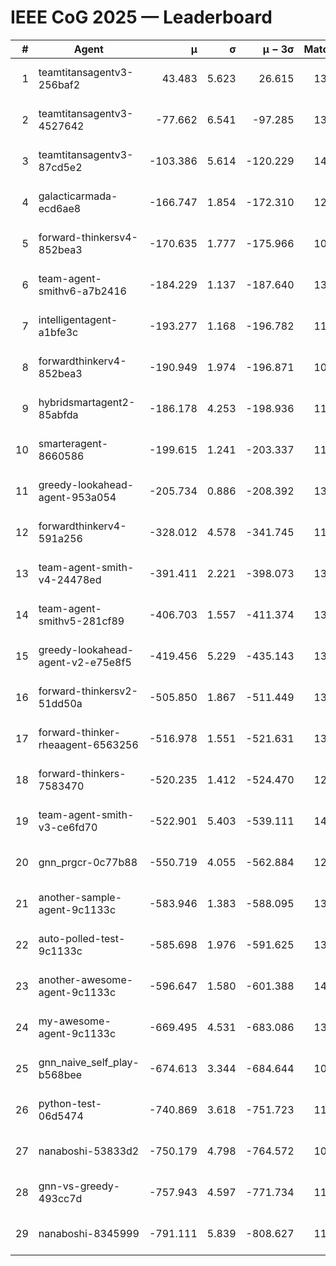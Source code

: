 # IEEE CoG 2025 — Leaderboard

| # | Agent | μ | σ | μ − 3σ | Matches | Updated |
|---:|---|---:|---:|---:|---:|---|
| 1 | teamtitansagentv3-256baf2 | 43.483 | 5.623 | 26.615 | 13820 | 2025-08-22 02:08 |
| 2 | teamtitansagentv3-4527642 | -77.662 | 6.541 | -97.285 | 13134 | 2025-08-22 02:08 |
| 3 | teamtitansagentv3-87cd5e2 | -103.386 | 5.614 | -120.229 | 14286 | 2025-08-22 02:08 |
| 4 | galacticarmada-ecd6ae8 | -166.747 | 1.854 | -172.310 | 12880 | 2025-08-22 02:08 |
| 5 | forward-thinkersv4-852bea3 | -170.635 | 1.777 | -175.966 | 10915 | 2025-08-22 02:08 |
| 6 | team-agent-smithv6-a7b2416 | -184.229 | 1.137 | -187.640 | 13200 | 2025-08-22 02:08 |
| 7 | intelligentagent-a1bfe3c | -193.277 | 1.168 | -196.782 | 11669 | 2025-08-22 02:08 |
| 8 | forwardthinkerv4-852bea3 | -190.949 | 1.974 | -196.871 | 10932 | 2025-08-22 02:08 |
| 9 | hybridsmartagent2-85abfda | -186.178 | 4.253 | -198.936 | 11986 | 2025-08-22 02:08 |
| 10 | smarteragent-8660586 | -199.615 | 1.241 | -203.337 | 11666 | 2025-08-22 02:08 |
| 11 | greedy-lookahead-agent-953a054 | -205.734 | 0.886 | -208.392 | 13048 | 2025-08-22 02:08 |
| 12 | forwardthinkerv4-591a256 | -328.012 | 4.578 | -341.745 | 11386 | 2025-08-22 02:08 |
| 13 | team-agent-smith-v4-24478ed | -391.411 | 2.221 | -398.073 | 13982 | 2025-08-22 02:08 |
| 14 | team-agent-smithv5-281cf89 | -406.703 | 1.557 | -411.374 | 13720 | 2025-08-22 02:08 |
| 15 | greedy-lookahead-agent-v2-e75e8f5 | -419.456 | 5.229 | -435.143 | 13488 | 2025-08-22 02:08 |
| 16 | forward-thinkersv2-51dd50a | -505.850 | 1.867 | -511.449 | 13428 | 2025-08-22 02:08 |
| 17 | forward-thinker-rheaagent-6563256 | -516.978 | 1.551 | -521.631 | 13128 | 2025-08-22 02:08 |
| 18 | forward-thinkers-7583470 | -520.235 | 1.412 | -524.470 | 12660 | 2025-08-22 02:08 |
| 19 | team-agent-smith-v3-ce6fd70 | -522.901 | 5.403 | -539.111 | 14702 | 2025-08-22 02:08 |
| 20 | gnn_prgcr-0c77b88 | -550.719 | 4.055 | -562.884 | 12210 | 2025-08-22 02:08 |
| 21 | another-sample-agent-9c1133c | -583.946 | 1.383 | -588.095 | 13540 | 2025-08-22 02:08 |
| 22 | auto-polled-test-9c1133c | -585.698 | 1.976 | -591.625 | 13380 | 2025-08-22 02:08 |
| 23 | another-awesome-agent-9c1133c | -596.647 | 1.580 | -601.388 | 14300 | 2025-08-22 02:08 |
| 24 | my-awesome-agent-9c1133c | -669.495 | 4.531 | -683.086 | 13800 | 2025-08-22 02:08 |
| 25 | gnn_naive_self_play-b568bee | -674.613 | 3.344 | -684.644 | 10800 | 2025-08-22 02:08 |
| 26 | python-test-06d5474 | -740.869 | 3.618 | -751.723 | 11160 | 2025-08-22 02:08 |
| 27 | nanaboshi-53833d2 | -750.179 | 4.798 | -764.572 | 10400 | 2025-08-22 02:08 |
| 28 | gnn-vs-greedy-493cc7d | -757.943 | 4.597 | -771.734 | 11200 | 2025-08-22 02:08 |
| 29 | nanaboshi-8345999 | -791.111 | 5.839 | -808.627 | 11310 | 2025-08-22 02:08 |
